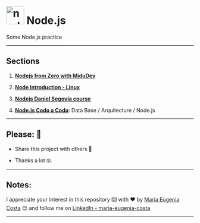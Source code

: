 # <img width="48" height="48" src="https://img.icons8.com/fluency/48/node-js.png" alt="node-js"/> Node.js

Some Node.js practice

---

## Sections

1. [**Nodejs from Zero with MiduDev**](https://github.com/eugenia1984/node/tree/main/midu_dev_node)

2. [**Node Introduction - Linux**](https://github.com/eugenia1984/node/tree/main/node_introduction_linux)

3. [**Nodejs Daniel Segovia course**](https://github.com/eugenia1984/node/tree/main/ds_node)

4. [**Node.js Codo a Codo**](https://github.com/eugenia1984/node/tree/main/node_codo_a_codo): Data Base / Arquitecture / Node.js

---

## Please: 🎁

- Share this project with others 📢

- Thanks a lot 🤓.

---

## Notes:

I appreciate your interest in this repository ⌨️ with ❤️ by [María Eugenia Costa](https://github.com/eugenia1984) 😊 and follow me on [LinkedIn - maria-eugenia-costa](https://www.linkedin.com/in/maria-eugenia-costa/)

---
